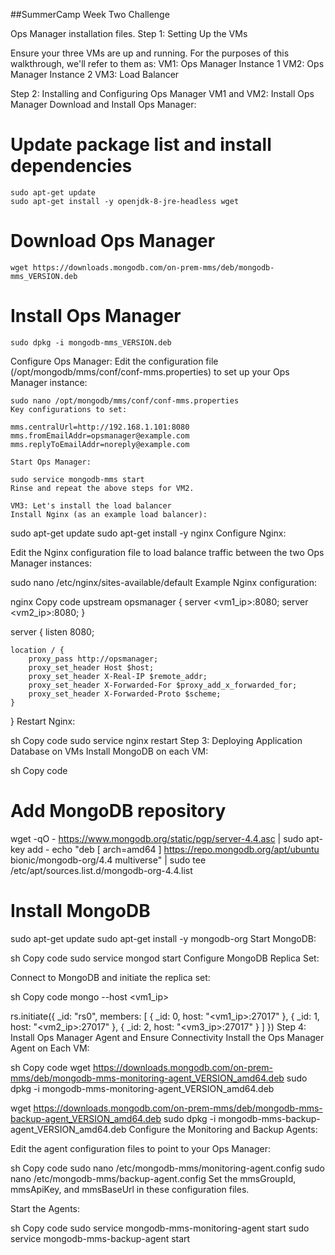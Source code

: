 ##SummerCamp Week Two Challenge 

Ops Manager installation files.
Step 1: Setting Up the VMs

Ensure your three VMs are up and running. For the purposes of this walkthrough, we'll refer to them as:
VM1: Ops Manager Instance 1
VM2: Ops Manager Instance 2
VM3: Load Balancer

Step 2: Installing and Configuring Ops Manager
VM1 and VM2: Install Ops Manager
Download and Install Ops Manager:

# Update package list and install dependencies
```
sudo apt-get update
sudo apt-get install -y openjdk-8-jre-headless wget
```

# Download Ops Manager
```
wget https://downloads.mongodb.com/on-prem-mms/deb/mongodb-mms_VERSION.deb
```

# Install Ops Manager
```
sudo dpkg -i mongodb-mms_VERSION.deb
```

Configure Ops Manager:
Edit the configuration file (/opt/mongodb/mms/conf/conf-mms.properties) to set up your Ops Manager instance:
```
sudo nano /opt/mongodb/mms/conf/conf-mms.properties
Key configurations to set:

mms.centralUrl=http://192.168.1.101:8080
mms.fromEmailAddr=opsmanager@example.com
mms.replyToEmailAddr=noreply@example.com

Start Ops Manager:

sudo service mongodb-mms start
Rinse and repeat the above steps for VM2.

VM3: Let's install the load balancer 
Install Nginx (as an example load balancer):
```
sudo apt-get update
sudo apt-get install -y nginx
Configure Nginx:

Edit the Nginx configuration file to load balance traffic between the two Ops Manager instances:

sudo nano /etc/nginx/sites-available/default
Example Nginx configuration:

nginx
Copy code
upstream opsmanager {
    server <vm1_ip>:8080;
    server <vm2_ip>:8080;
}

server {
    listen 8080;

    location / {
        proxy_pass http://opsmanager;
        proxy_set_header Host $host;
        proxy_set_header X-Real-IP $remote_addr;
        proxy_set_header X-Forwarded-For $proxy_add_x_forwarded_for;
        proxy_set_header X-Forwarded-Proto $scheme;
    }
}
Restart Nginx:

sh
Copy code
sudo service nginx restart
Step 3: Deploying Application Database on VMs
Install MongoDB on each VM:

sh
Copy code
# Add MongoDB repository
wget -qO - https://www.mongodb.org/static/pgp/server-4.4.asc | sudo apt-key add -
echo "deb [ arch=amd64 ] https://repo.mongodb.org/apt/ubuntu bionic/mongodb-org/4.4 multiverse" | sudo tee /etc/apt/sources.list.d/mongodb-org-4.4.list

# Install MongoDB
sudo apt-get update
sudo apt-get install -y mongodb-org
Start MongoDB:

sh
Copy code
sudo service mongod start
Configure MongoDB Replica Set:

Connect to MongoDB and initiate the replica set:

sh
Copy code
mongo --host <vm1_ip>

rs.initiate({
  _id: "rs0",
  members: [
    { _id: 0, host: "<vm1_ip>:27017" },
    { _id: 1, host: "<vm2_ip>:27017" },
    { _id: 2, host: "<vm3_ip>:27017" }
  ]
})
Step 4: Install Ops Manager Agent and Ensure Connectivity
Install the Ops Manager Agent on Each VM:

sh
Copy code
wget https://downloads.mongodb.com/on-prem-mms/deb/mongodb-mms-monitoring-agent_VERSION_amd64.deb
sudo dpkg -i mongodb-mms-monitoring-agent_VERSION_amd64.deb

wget https://downloads.mongodb.com/on-prem-mms/deb/mongodb-mms-backup-agent_VERSION_amd64.deb
sudo dpkg -i mongodb-mms-backup-agent_VERSION_amd64.deb
Configure the Monitoring and Backup Agents:

Edit the agent configuration files to point to your Ops Manager:

sh
Copy code
sudo nano /etc/mongodb-mms/monitoring-agent.config
sudo nano /etc/mongodb-mms/backup-agent.config
Set the mmsGroupId, mmsApiKey, and mmsBaseUrl in these configuration files.

Start the Agents:

sh
Copy code
sudo service mongodb-mms-monitoring-agent start
sudo service mongodb-mms-backup-agent start
